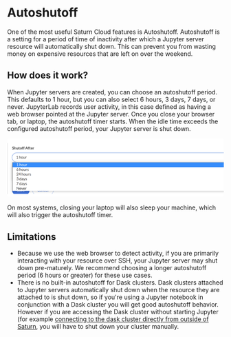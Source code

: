 # Autoshutoff

One of the most useful Saturn Cloud features is Autoshutoff. Autoshutoff is a setting for a period of time of inactivity after which a Jupyter server resource will automatically shut down. This can prevent you from wasting money on expensive resources that are left on over the weekend.

## How does it work?

When Jupyter servers are created, you can choose an autoshutoff period. This defaults to 1 hour, but you can also select 6 hours, 3 days, 7 days, or never. JupyterLab records user activity, in this case defined as having a web browser pointed at the Jupyter server. Once you close your browser tab, or laptop, the autoshutoff timer starts. When the idle time exceeds the configured autoshutoff period, your Jupyter server is shut down.

<img src="/images/docs/autoshutoff.png" alt="Select Autoshutoff" class="doc-image">

On most systems, closing your laptop will also sleep your machine, which will also trigger the autoshutoff timer.

## Limitations

- Because we use the web browser to detect activity, if you are primarily interacting with your resource over SSH, your Jupyter server may shut down pre-maturely. We recommend choosing a longer autoshutoff period (6 hours or greater) for these use cases.
- There is no built-in autoshutoff for Dask clusters. Dask clusters attached to Jupyter servers automatically shut down when the resource they are attached to is shut down, so if you're using a Jupyter notebook in conjunction with a Dask cluster you will get good autoshutoff behavior. However if you are accessing the Dask cluster without starting Jupyter (for example [connecting to the dask cluster directly from outside of Saturn](<docs/Using Saturn Cloud/External Connect/sagemaker_external_connect.md>), you will have to shut down your cluster manually.
